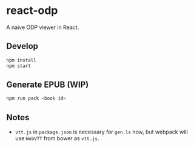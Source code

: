 # react-odp

A naive ODP viewer in React.

## Develop

```bash
npm install
npm start
```

## Generate EPUB (WIP)

```bash
npm run pack <book id>
```

## Notes

* `vtt.js` in `package.json` is necessary for `gen.ls` now,
  but webpack will use `WebVTT` from bower as `vtt.js`.
